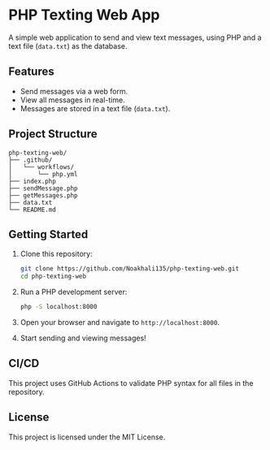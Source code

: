 # PHP Texting Web App

A simple web application to send and view text messages, using PHP and a text file (`data.txt`) as the database.

## Features
- Send messages via a web form.
- View all messages in real-time.
- Messages are stored in a text file (`data.txt`).

## Project Structure
```plaintext
php-texting-web/
├── .github/
│   └── workflows/
│       └── php.yml
├── index.php
├── sendMessage.php
├── getMessages.php
├── data.txt
└── README.md
```

## Getting Started

1. Clone this repository:
   ```bash
   git clone https://github.com/Noakhali135/php-texting-web.git
   cd php-texting-web
   ```

2. Run a PHP development server:
   ```bash
   php -S localhost:8000
   ```

3. Open your browser and navigate to `http://localhost:8000`.

4. Start sending and viewing messages!

## CI/CD
This project uses GitHub Actions to validate PHP syntax for all files in the repository.

## License
This project is licensed under the MIT License.
